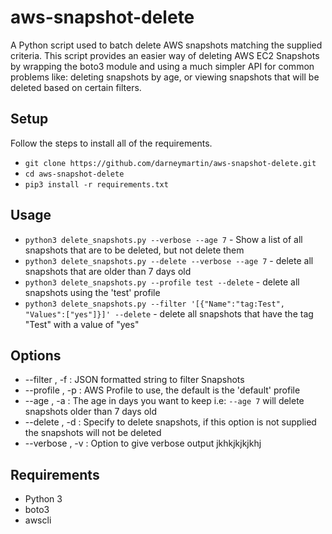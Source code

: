 # aws-snapshot-delete
A Python script used to batch delete AWS snapshots matching the supplied criteria. This script provides an easier way of deleting AWS EC2 Snapshots by wrapping the boto3 module and using a much simpler API for common problems like: deleting snapshots by age, or viewing snapshots that will be deleted based on certain filters.

## Setup
Follow the steps to install all of the requirements.
* `git clone https://github.com/darneymartin/aws-snapshot-delete.git`
* `cd aws-snapshot-delete`
* `pip3 install -r requirements.txt`

## Usage
* `python3 delete_snapshots.py --verbose --age 7` - Show a list of all snapshots that are to be deleted, but not delete them
* `python3 delete_snapshots.py --delete --verbose --age 7` - delete all snapshots that are older than 7 days old
* `python3 delete_snapshots.py --profile test --delete` - delete all snapshots using the 'test' profile
* `python3 delete_snapshots.py --filter '[{"Name":"tag:Test", "Values":["yes"]}]' --delete`  - delete all snapshots that have the tag "Test" with a value of "yes"

## Options
* --filter , -f : JSON formatted string to filter Snapshots
* --profile , -p : AWS Profile to use, the default is the 'default' profile
* --age , -a : The age in days you want to keep i.e: `--age 7` will delete snapshots older than 7 days old
* --delete , -d : Specify to delete snapshots, if this option is not supplied the snapshots will not be deleted
* --verbose , -v : Option to give verbose output jkhkjkjkjkhj

## Requirements
* Python 3
* boto3
* awscli
